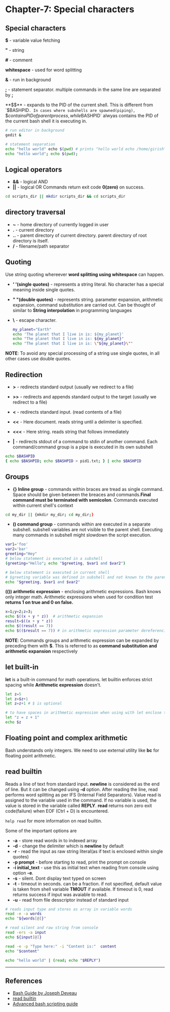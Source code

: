 # Chapter-7: Special characters

## Special characters

**$** - variable value fetching

**"** - string

**\#** - comment

**whitespace** - used for word splitting

**&** - run in background

**;** - statement separator. multiple commands in the same line are separated by **;**

**$$** - expands to the PID of the current shell. This is different from `$BASHPID`. In cases where subshells are spawned(piping), `$$` contains PID of parent process, while `$BASHPID` alwyas contains the PID of the current bash shell it is executing in.

```bash
# run editor in background
gedit &

# statement separation
echo "hello world" echo $(pwd) # prints "hello world echo /home/girish"
echo "hello world"; echo $(pwd);
```

## Logical operators

* **&&** - logical AND
* **||** - logical OR
Commands return exit code **0(zero)** on success.

```Bash
cd scripts_dir || mkdir scripts_dir && cd scripts_dir
```

## directory traversal

* **~** - home directory of currently logged in user
* **.** - current directory
* **..** - parent directory of current directory. parent directory of root directory is itself.
* **/** - filename/path separator

## Quoting

Use string quoting whereever **word splitting using whitespace** can happen.

* **' '(single quotes)** - represents a string literal. No character has a special meaning inside single quotes.

* **" "(double quotes)** - represents string. parameter expansion, arithmetic expansion, command substitution are carried out. Can be thought of similar to **String interpolation** in programming languages

* **\\** - escape character.

  ```Bash
  my_planet="Earth"
  echo 'The planet that I live in is: ${my_planet}'
  echo "The planet that I live in is: ${my_planet}"
  echo "The planet that I live in is: \"${my_planet}\""
  ```

**NOTE**: To avoid any special processing of a string use single quotes, in all other cases use double quotes.

## Redirection

* **>** - redirects standard output (usually we redirect to a file)

* **>>** - redirects and appends standard output to the target (usually we redirect to a file)

* **<** - redirects standard input. (read contents of a file)

* **<<** - Here document. reads string until a delimiter is specified.

* **<<<** - Here string. reads string that follows immediately

* **|** - redirects stdout of a command to stdin of another command. Each command/command group is a pipe is executed in its own subshell

```Bash
echo $BASHPID
{ echo $BASHPID; echo $BASHPID > pid1.txt; } | echo $BASHPID
```

## Groups

* **{} Inline group**  - commands within braces are tread as single command. Space should be given between the  breaces and commands.**Final command must be terminated with semicolon**. Commands executed within current shell's context

```bash
cd my_dir || {mkdir my_dir; cd my_dir;}
```

* **() command group** - commands within are executed in a separate subshell. subshell variables are not visible to the parent shell. Executing many commands in subshell might slowdown the script execution.

```bash
var1='foo'
var2='bar'
greeting="Hey"
# below statement is executed in a subshell
(greeting="Hello"; echo "$greeting, $var1 and $var2")

# below statement is executed in current shell
# $greeting variable was defined in subshell and not known to the parent shell.
echo "$greeting, $var1 and $var2"
```

**(()) arithmetic expression** - enclosing arithmetic expressions. Bash knows only integer math. Arithmetic expressions when used for condition test **returns 1 on true and 0 on false.**

```bash
x=1;y=2;z=3;
echo $((x + y * z))  # arithmetic expansion
result=$((x + y * z))
echo $((result == 7))
echo $(($result == 7)) # in arithmetic expression parameter dereferencing($) is optional
```

**NOTE**: Commands groups and arithmetic expression can be expanded by preceding them with **$**. This is referred to as **command substitution and arithmetic expansion** respectively

## let built-in

**let** is a built-in command for math operations.
let builtin enforces strict spacing while **Arithmetic expression** doesn't.  

```Bash
let z=5
let z=$z+1
let z=z+1 # $ is optional

# to have spaces in arithmetic expression when using with let enclose the expression in double quotes.
let "z = z + 1"
echo $z
```

## Floating point and complex arithmetic

Bash understands only integers. We need to use external utility like **bc** for floating point arithmetic.

## read builtin

Reads a line of text from standard input. **newline** is considered as the end of line. But it can be changed using **-d** option. After reading the line, read performs word splitting as per IFS (Internal Field Separators). Value read is assigned to the variable used in the command. If no variable is used, the value is stored in the variable called **REPLY**.
**read** returns non zero exit code(failure) when EOF (Ctrl + D) is encountered.

`help read` for more information on read builtin.

Some of the important options are

* **-a** - store read words in to indexed array
* **-d** - change the delimiter which is **newline** by default
* **-r** - read the input as raw string literal(as if text is enclosed within single quotes)
* **-p prompt** - before starting to read, print the prompt on console
* **-i initial_text** - use this as initial text when reading from console using option **-e**.
* **-s** - silent. Dont display text typed on screen
* **-t** - timeout in seconds. can be a fraction. if not specified, default value is taken from shell variable **TMOUT** if available. If timeout is 0, read returns success if input was avaiable to read.
* **-u** - read from file desscriptor instead of standard input

```Bash
# reads input type and stores as array in variable words
read -e -a words
echo "${words[@]}"

# read silent and raw string from console
read -ers -a input
echo ${input[@]}

read -e -p "Type here:" -i "Content is:"  content
echo "$content"

echo "hello world" | (read; echo "$REPLY")
```

---

## References

* [Bash Guide by Joseph Deveau](https://www.amazon.in/BASH-Guide-Joseph-DeVeau-ebook/dp/B01F8AZ1LE/ref=sr_1_4?keywords=bash&qid=1564983319&s=digital-text&sr=1-4)
* [read builtin](https://www.computerhope.com/unix/bash/read.htm)
* [Advanced bash scripting guide](https://www.tldp.org/LDP/abs/html/arithexp.html)
